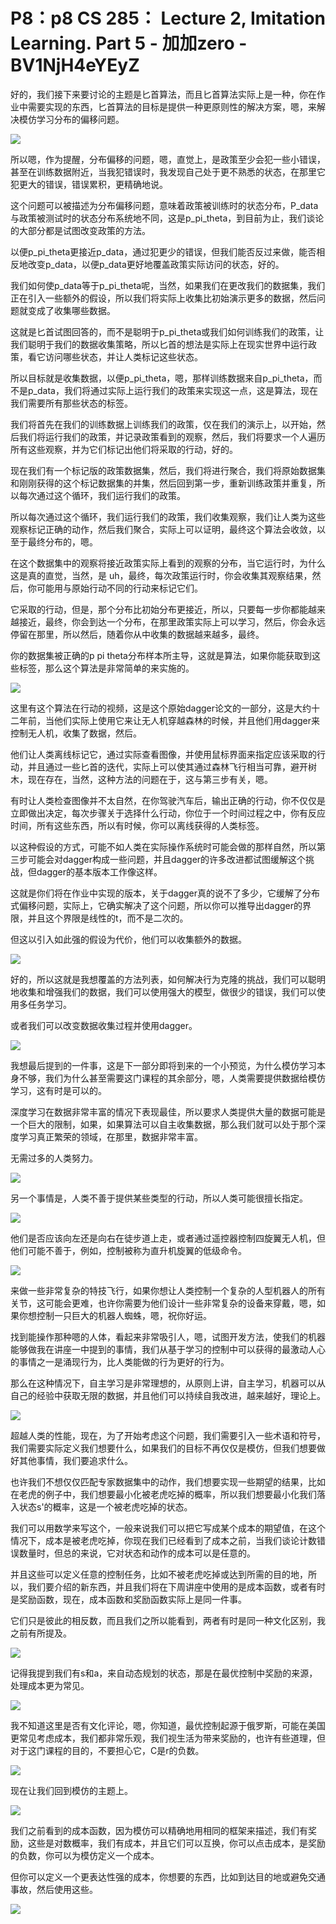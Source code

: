 # P8：p8 CS 285： Lecture 2, Imitation Learning. Part 5 - 加加zero - BV1NjH4eYEyZ

好的，我们接下来要讨论的主题是匕首算法，而且匕首算法实际上是一种，你在作业中需要实现的东西，匕首算法的目标是提供一种更原则性的解决方案，嗯，来解决模仿学习分布的偏移问题。



![](img/7a146c01045b782cc74ceccdddb87bb5_1.png)

所以嗯，作为提醒，分布偏移的问题，嗯，直觉上，是政策至少会犯一些小错误，甚至在训练数据附近，当我犯错误时，我发现自己处于更不熟悉的状态，在那里它犯更大的错误，错误累积，更精确地说。

这个问题可以被描述为分布偏移问题，意味着政策被训练时的状态分布，P_data与政策被测试时的状态分布系统地不同，这是p_pi_theta，到目前为止，我们谈论的大部分都是试图改变政策的方法。

以便p_pi_theta更接近p_data，通过犯更少的错误，但我们能否反过来做，能否相反地改变p_data，以便p_data更好地覆盖政策实际访问的状态，好的。

我们如何使p_data等于p_pi_theta呢，当然，如果我们在更改我们的数据集，我们正在引入一些额外的假设，所以我们将实际上收集比初始演示更多的数据，然后问题就变成了收集哪些数据。

这就是匕首试图回答的，而不是聪明于p_pi_theta或我们如何训练我们的政策，让我们聪明于我们的数据收集策略，所以匕首的想法是实际上在现实世界中运行政策，看它访问哪些状态，并让人类标记这些状态。

所以目标就是收集数据，以便p_pi_theta，嗯，那样训练数据来自p_pi_theta，而不是p_data，我们将通过实际上运行我们的政策来实现这一点，这是算法，现在我们需要所有那些状态的标签。

我们将首先在我们的训练数据上训练我们的政策，仅在我们的演示上，以开始，然后我们将运行我们的政策，并记录政策看到的观察，然后，我们将要求一个人遍历所有这些观察，并为它们标记出他们将采取的行动，好的。

现在我们有一个标记版的政策数据集，然后，我们将进行聚合，我们将原始数据集和刚刚获得的这个标记数据集的并集，然后回到第一步，重新训练政策并重复，所以每次通过这个循环，我们运行我们的政策。

所以每次通过这个循环，我们运行我们的政策，我们收集观察，我们让人类为这些观察标记正确的动作，然后我们聚合，实际上可以证明，最终这个算法会收敛，以至于最终分布的，嗯。

在这个数据集中的观察将接近政策实际上看到的观察的分布，当它运行时，为什么这是真的直觉，当然，是 uh，最终，每次政策运行时，你会收集其观察结果，然后，你可能用与原始行动不同的行动来标记它们。

它采取的行动，但是，那个分布比初始分布更接近，所以，只要每一步你都能越来越接近，最终，你会到达一个分布，在那里政策实际上可以学习，然后，你会永远停留在那里，所以然后，随着你从中收集的数据越来越多，最终。

你的数据集被正确的p pi theta分布样本所主导，这就是算法，如果你能获取到这些标签，那么这个算法是非常简单的来实施的。



![](img/7a146c01045b782cc74ceccdddb87bb5_3.png)

这里有这个算法在行动的视频，这是这个原始dagger论文的一部分，这是大约十二年前，当他们实际上使用它来让无人机穿越森林的时候，并且他们用dagger来控制无人机，收集了数据，然后。

他们让人类离线标记它，通过实际查看图像，并使用鼠标界面来指定应该采取的行动，并且通过一些匕首的迭代，实际上可以使其通过森林飞行相当可靠，避开树木，现在存在，当然，这种方法的问题在于，这与第三步有关，嗯。

有时让人类检查图像并不太自然，在你驾驶汽车后，输出正确的行动，你不仅仅是立即做出决定，每次步骤关于选择什么行动，你位于一个时间过程之中，你有反应时间，所有这些东西，所以有时候，你可以离线获得的人类标签。

以这种假设的方式，可能不如人类在实际操作系统时可能会做的那样自然，所以第三步可能会对dagger构成一些问题，并且dagger的许多改进都试图缓解这个挑战，但dagger的基本版本工作像这样。

这就是你们将在作业中实现的版本，关于dagger真的说不了多少，它缓解了分布式偏移问题，实际上，它确实解决了这个问题，所以你可以推导出dagger的界限，并且这个界限是线性的t，而不是二次的。

但这以引入如此强的假设为代价，他们可以收集额外的数据。

![](img/7a146c01045b782cc74ceccdddb87bb5_5.png)

好的，所以这就是我想覆盖的方法列表，如何解决行为克隆的挑战，我们可以聪明地收集和增强我们的数据，我们可以使用强大的模型，做很少的错误，我们可以使用多任务学习。

或者我们可以改变数据收集过程并使用dagger。

![](img/7a146c01045b782cc74ceccdddb87bb5_7.png)

我想最后提到的一件事，这是下一部分即将到来的一个小预览，为什么模仿学习本身不够，我们为什么甚至需要这门课程的其余部分，嗯，人类需要提供数据给模仿学习，这有时是可以的。

深度学习在数据非常丰富的情况下表现最佳，所以要求人类提供大量的数据可能是一个巨大的限制，如果，如果算法可以自主收集数据，那么我们就可以处于那个深度学习真正繁荣的领域，在那里，数据非常丰富。

无需过多的人类努力。

![](img/7a146c01045b782cc74ceccdddb87bb5_9.png)

另一个事情是，人类不善于提供某些类型的行动，所以人类可能很擅长指定。

![](img/7a146c01045b782cc74ceccdddb87bb5_11.png)

他们是否应该向左还是向右在徒步道上走，或者通过遥控器控制四旋翼无人机，但他们可能不善于，例如，控制被称为直升机旋翼的低级命令。



![](img/7a146c01045b782cc74ceccdddb87bb5_13.png)

来做一些非常复杂的特技飞行，如果你想让人类控制一个复杂的人型机器人的所有关节，这可能会更难，也许你需要为他们设计一些非常复杂的设备来穿戴，嗯，如果你想控制一只巨大的机器人蜘蛛，嗯，祝你好运。

找到能操作那种嗯的人体，看起来非常吸引人，嗯，试图开发方法，使我们的机器能够做我在讲座一中提到的事情，我们从基于学习的控制中可以获得的最激动人心的事情之一是涌现行为，比人类能做的行为更好的行为。

那么在这种情况下，自主学习是非常理想的，从原则上讲，自主学习，机器可以从自己的经验中获取无限的数据，并且他们可以持续自我改进，越来越好，理论上。



![](img/7a146c01045b782cc74ceccdddb87bb5_15.png)

超越人类的性能，现在，为了开始考虑这个问题，我们需要引入一些术语和符号，我们需要实际定义我们想要什么，如果我们的目标不再仅仅是模仿，但我们想要做好其他事情，我们要追求什么。

也许我们不想仅仅匹配专家数据集中的动作，我们想要实现一些期望的结果，比如在老虎的例子中，我们想要最小化被老虎吃掉的概率，所以我们想要最小化我们落入状态s'的概率，这是一个被老虎吃掉的状态。

我们可以用数学来写这个，一般来说我们可以把它写成某个成本的期望值，在这个情况下，成本是被老虎吃掉，你现在我们已经看到了成本之前，当我们谈论计数错误数量时，但总的来说，它对状态和动作的成本可以是任意的。

并且这些可以定义任意的控制任务，比如不被老虎吃掉或达到所需的目的地，所以，我们要介绍的新东西，并且我们将在下周讲座中使用的是成本函数，或者有时是奖励函数，现在，成本函数和奖励函数实际上是同一件事。

它们只是彼此的相反数，而且我们之所以能看到，两者有时是同一种文化区别，我之前有所提及。

![](img/7a146c01045b782cc74ceccdddb87bb5_17.png)

记得我提到我们有s和a，来自动态规划的状态，那是在最优控制中奖励的来源，处理成本更为常见。

![](img/7a146c01045b782cc74ceccdddb87bb5_19.png)

我不知道这里是否有文化评论，嗯，你知道，最优控制起源于俄罗斯，可能在美国更常见考虑成本，我们都非常乐观，我们视生活为带来奖励的，也许有些道理，但对于这门课程的目的，不要担心它，C是r的负数。



![](img/7a146c01045b782cc74ceccdddb87bb5_21.png)

现在让我们回到模仿的主题上。

![](img/7a146c01045b782cc74ceccdddb87bb5_23.png)

我们之前看到的成本函数，因为模仿可以精确地用相同的框架来描述，我们有奖励，这些是对数概率，我们有成本，并且它们可以互换，你可以点击成本，是奖励的负数，你可以为模仿定义一个成本。

但你可以定义一个更表达性强的成本，你想要的东西，比如到达目的地或避免交通事故，然后使用这些。

![](img/7a146c01045b782cc74ceccdddb87bb5_25.png)